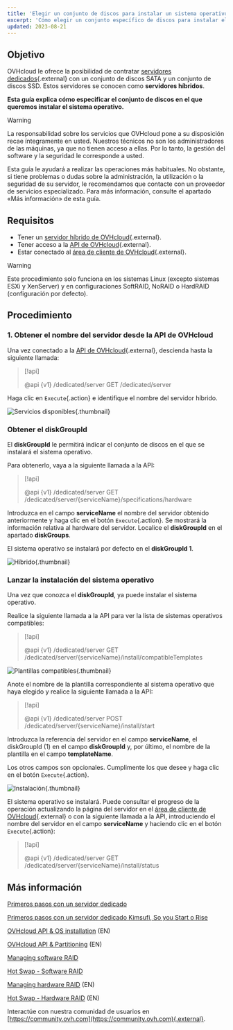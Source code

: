 ```yaml
---
title: 'Elegir un conjunto de discos para instalar un sistema operativo'
excerpt: 'Cómo elegir un conjunto específico de discos para instalar el sistema operativo'
updated: 2023-08-21
---
```


## Objetivo

OVHcloud le ofrece la posibilidad de contratar [servidores dedicados](https://www.ovh.com/world/es/servidores_dedicados/){.external} con un conjunto de discos SATA y un conjunto de discos SSD. Estos servidores se conocen como **servidores híbridos**.

**Esta guía explica cómo especificar el conjunto de discos en el que queremos instalar el sistema operativo.**

> [!warning]
>
> La responsabilidad sobre los servicios que OVHcloud pone a su disposición recae íntegramente en usted. Nuestros técnicos no son los administradores de las máquinas, ya que no tienen acceso a ellas. Por lo tanto, la gestión del software y la seguridad le corresponde a usted.
>
> Esta guía le ayudará a realizar las operaciones más habituales. No obstante, si tiene problemas o dudas sobre la administración, la utilización o la seguridad de su servidor, le recomendamos que contacte con un proveedor de servicios especializado. Para más información, consulte el apartado «Más información» de esta guía.
>

## Requisitos

* Tener un [servidor híbrido de OVHcloud](https://www.ovh.com/world/es/servidores_dedicados/){.external}.
* Tener acceso a la [API de OVHcloud](https://ca.api.ovh.com/){.external}.
* Estar conectado al [área de cliente de OVHcloud](https://ca.ovh.com/auth/?action=gotomanager&from=https://www.ovh.com/world/&ovhSubsidiary=ws){.external}.

> [!warning]
>
> Este procedimiento solo funciona en los sistemas Linux (excepto sistemas ESXi y XenServer) y en configuraciones SoftRAID, NoRAID o HardRAID (configuración por defecto).
>

## Procedimiento

### 1. Obtener el nombre del servidor desde la API de OVHcloud

Una vez conectado a la [API de OVHcloud](https://ca.api.ovh.com/){.external}, descienda hasta la siguiente llamada:

> [!api]
>
> @api {v1} /dedicated/server GET /dedicated/server
>

Haga clic en `Execute`{.action} e identifique el nombre del servidor híbrido.

![Servicios disponibles](images/services-01.png){.thumbnail}

### Obtener el diskGroupId

El **diskGroupId** le permitirá indicar el conjunto de discos en el que se instalará el sistema operativo.

Para obtenerlo, vaya a la siguiente llamada a la API:

> [!api]
>
> @api {v1} /dedicated/server GET /dedicated/server/{serviceName}/specifications/hardware
>

Introduzca en el campo **serviceName** el nombre del servidor obtenido anteriormente y haga clic en el botón `Execute`{.action}. Se mostrará la información relativa al hardware del servidor. Localice el **diskGroupId** en el apartado **diskGroups**.

El sistema operativo se instalará por defecto en el **diskGroupId 1**.

![Híbrido](images/hybrid-01.png){.thumbnail}

### Lanzar la instalación del sistema operativo

Una vez que conozca el **diskGroupId**, ya puede instalar el sistema operativo.

Realice la siguiente llamada a la API para ver la lista de sistemas operativos compatibles:

> [!api]
>
> @api {v1} /dedicated/server GET /dedicated/server/{serviceName}/install/compatibleTemplates
>

![Plantillas compatibles](images/templates-01.png){.thumbnail}

Anote el nombre de la plantilla correspondiente al sistema operativo que haya elegido y realice la siguiente llamada a la API:

> [!api]
>
> @api {v1} /dedicated/server POST /dedicated/server/{serviceName}/install/start
>

Introduzca la referencia del servidor en el campo **serviceName**, el diskGroupId (1) en el campo **diskGroupId** y, por último, el nombre de la plantilla en el campo **templateName**.

Los otros campos son opcionales. Cumplimente los que desee y haga clic en el botón `Execute`{.action}.

![Instalación](images/install-01.png){.thumbnail}

El sistema operativo se instalará. Puede consultar el progreso de la operación actualizando la página del servidor en el [área de cliente de OVHcloud](https://ca.ovh.com/auth/?action=gotomanager&from=https://www.ovh.com/world/&ovhSubsidiary=ws){.external} o con la siguiente llamada a la API, introduciendo el nombre del servidor en el campo **serviceName** y haciendo clic en el botón `Execute`{.action}:

> [!api]
>
> @api {v1} /dedicated/server GET /dedicated/server/{serviceName}/install/status
>

## Más información

[Primeros pasos con un servidor dedicado](/pages/bare_metal_cloud/dedicated_servers/getting-started-with-dedicated-server)

[Primeros pasos con un servidor dedicado Kimsufi, So you Start o Rise](/pages/bare_metal_cloud/dedicated_servers/getting-started-with-dedicated-server-eco)

[OVHcloud API & OS installation](/pages/bare_metal_cloud/dedicated_servers/api-os-installation) (EN)

[OVHcloud API & Partitioning](/pages/bare_metal_cloud/dedicated_servers/partitioning_ovh) (EN)

[Managing software RAID](/pages/bare_metal_cloud/dedicated_servers/raid_soft)

[Hot Swap - Software RAID](/pages/bare_metal_cloud/dedicated_servers/hotswap_raid_soft)

[Managing hardware RAID](/pages/bare_metal_cloud/dedicated_servers/raid_hard) (EN)

[Hot Swap - Hardware RAID](/pages/bare_metal_cloud/dedicated_servers/hotswap_raid_hard) (EN)


Interactúe con nuestra comunidad de usuarios en [https://community.ovh.com](https://community.ovh.com){.external}.
